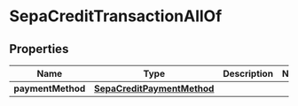 

# SepaCreditTransactionAllOf

## Properties

Name | Type | Description | Notes
------------ | ------------- | ------------- | -------------
**paymentMethod** | [**SepaCreditPaymentMethod**](SepaCreditPaymentMethod.md) |  | 



